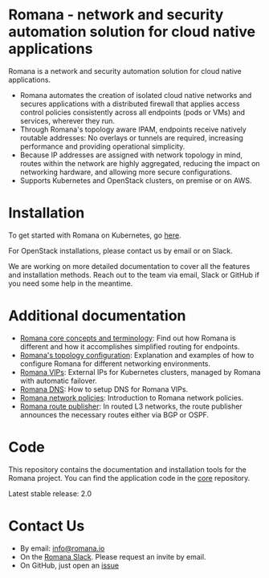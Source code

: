 # Romana - network and security automation solution for cloud native applications

Romana is a network and security automation solution for cloud native
applications.

* Romana automates the creation of isolated cloud native networks
  and secures applications with a distributed firewall that applies access
  control policies consistently across all endpoints (pods or VMs) and
  services, wherever they run.
* Through Romana's topology aware IPAM, endpoints receive natively routable
  addresses: No overlays or tunnels are required, increasing performance
  and providing operational simplicity.
* Because IP addresses are assigned with network topology in mind, routes
  within the network are highly aggregated, reducing the impact on networking
  hardware, and allowing more secure configurations.
* Supports Kubernetes and OpenStack clusters, on premise or on AWS.

# Installation

To get started with Romana on Kubernetes, go [here](docs/kubernetes/README.md).

For OpenStack installations, please contact us by email or on Slack.

We are working on more detailed documentation to cover all the features and
installation methods. Reach out to the team via email, Slack or GitHub if you
need some help in the meantime.

# Additional documentation

* [Romana core concepts and terminology](docs/romana/README.md): Find out how
  Romana is different and how it accomplishes simplified routing for endpoints.
* [Romana's topology configuration](docs/romana/TOPOLOGY.md): Explanation and
  examples of how to configure Romana for different networking environments.
* [Romana VIPs](docs/romana/VIPS.md): External IPs for Kubernetes clusters,
  managed by Romana with automatic failover.
* [Romana DNS](docs/romana/DNS.md): How to setup DNS for Romana VIPs.
* [Romana network policies](docs/romana/POLICIES.md): Introduction to Romana
  network policies.
* [Romana route publisher](docs/romana/ROUTE_PUBLISHER.md): In routed L3
  networks, the route publisher announces the necessary routes either via BGP
  or OSPF.

# Code

This repository contains the documentation and installation tools for the Romana project.
You can find the application code in the [core](https://github.com/romana/core) repository.

Latest stable release: 2.0

# Contact Us

* By email: [info@romana.io](mailto:info@romana.io)
* On the [Romana Slack](https://romana.slack.com/). Please request an invite
  by email.
* On GitHub, just open an [issue](https://github.com/romana/romana/issues/new)
